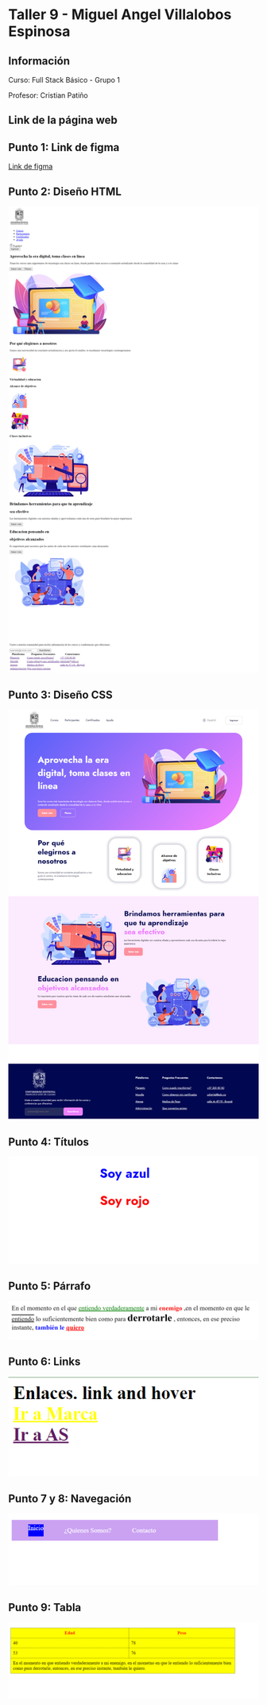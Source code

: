 <h1>Taller 9 - Miguel Angel Villalobos Espinosa</h1>
<h2>Información</h2>
<p>Curso: Full Stack Básico - Grupo 1</p>
<p>Profesor: Cristian Patiño</p>

<h2>Link de la página web</h2>

<h2>Punto 1: Link de figma</h2>

<a href="https://www.figma.com/file/0k07ujuPbsS1sKnqfb5X3j/Miguel-Angel-Villalobos-Espinosa?type=design&node-id=0%3A1&mode=design&t=wDcE5J3mRgHrW0QT-1" target="_blank">Link de figma</a>

<h2>Punto 2: Diseño HTML</h2>
    <img src="./public/images/punto-2.png" alt="punto 2">

<h2>Punto 3: Diseño CSS</h2>
    <img src="./public/images/punto-3.png" alt="punto 3">

<h2>Punto 4: Títulos</h2>
    <img src="./public/images/punto-4.png" alt="punto 4">

<h2>Punto 5: Párrafo</h2>
    <img src="./public/images/Punto 5.png" alt="punto 5">

<h2>Punto 6: Links</h2>
    <img src="./public/images/Punto 6.png" alt="punto 6">

<h2>Punto 7 y 8: Navegación</h2>
    <img src="./public/images/punto 7-8.png" alt="punto 7-8">

<h2>Punto 9: Tabla</h2>
    <img src="./public/images/punto-9.png" alt="punto 9">
